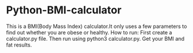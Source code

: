 # Python-BMI-calculator
This is a BMI(Body Mass Index) calculator.It only uses a few parameters to find out whether you are obese or healthy.
How to run:
First create a calculator.py file.
Then run using python3 calculator.py.
Get your BMI and fat results.
